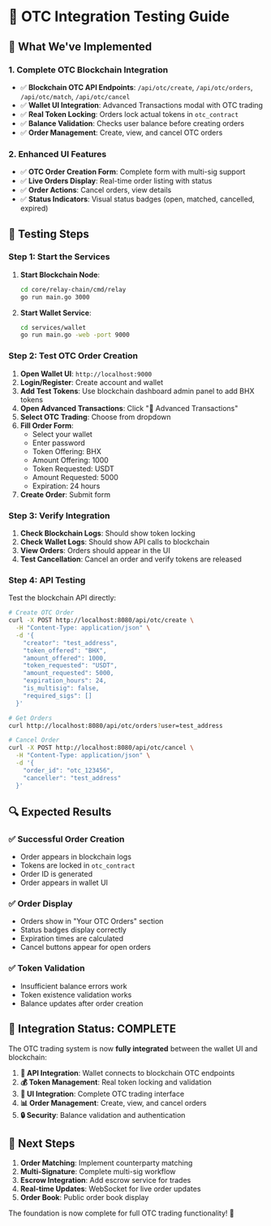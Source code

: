 # 🧪 OTC Integration Testing Guide

## 🎯 **What We've Implemented**

### **1. Complete OTC Blockchain Integration**
- ✅ **Blockchain OTC API Endpoints**: `/api/otc/create`, `/api/otc/orders`, `/api/otc/match`, `/api/otc/cancel`
- ✅ **Wallet UI Integration**: Advanced Transactions modal with OTC trading
- ✅ **Real Token Locking**: Orders lock actual tokens in `otc_contract`
- ✅ **Balance Validation**: Checks user balance before creating orders
- ✅ **Order Management**: Create, view, and cancel OTC orders

### **2. Enhanced UI Features**
- ✅ **OTC Order Creation Form**: Complete form with multi-sig support
- ✅ **Live Orders Display**: Real-time order listing with status
- ✅ **Order Actions**: Cancel orders, view details
- ✅ **Status Indicators**: Visual status badges (open, matched, cancelled, expired)

## 🚀 **Testing Steps**

### **Step 1: Start the Services**

1. **Start Blockchain Node**:
   ```bash
   cd core/relay-chain/cmd/relay
   go run main.go 3000
   ```

2. **Start Wallet Service**:
   ```bash
   cd services/wallet
   go run main.go -web -port 9000
   ```

### **Step 2: Test OTC Order Creation**

1. **Open Wallet UI**: `http://localhost:9000`
2. **Login/Register**: Create account and wallet
3. **Add Test Tokens**: Use blockchain dashboard admin panel to add BHX tokens
4. **Open Advanced Transactions**: Click "🚀 Advanced Transactions"
5. **Select OTC Trading**: Choose from dropdown
6. **Fill Order Form**:
   - Select your wallet
   - Enter password
   - Token Offering: BHX
   - Amount Offering: 1000
   - Token Requested: USDT
   - Amount Requested: 5000
   - Expiration: 24 hours
7. **Create Order**: Submit form

### **Step 3: Verify Integration**

1. **Check Blockchain Logs**: Should show token locking
2. **Check Wallet Logs**: Should show API calls to blockchain
3. **View Orders**: Orders should appear in the UI
4. **Test Cancellation**: Cancel an order and verify tokens are released

### **Step 4: API Testing**

Test the blockchain API directly:

```bash
# Create OTC Order
curl -X POST http://localhost:8080/api/otc/create \
  -H "Content-Type: application/json" \
  -d '{
    "creator": "test_address",
    "token_offered": "BHX",
    "amount_offered": 1000,
    "token_requested": "USDT",
    "amount_requested": 5000,
    "expiration_hours": 24,
    "is_multisig": false,
    "required_sigs": []
  }'

# Get Orders
curl http://localhost:8080/api/otc/orders?user=test_address

# Cancel Order
curl -X POST http://localhost:8080/api/otc/cancel \
  -H "Content-Type: application/json" \
  -d '{
    "order_id": "otc_123456",
    "canceller": "test_address"
  }'
```

## 🔍 **Expected Results**

### **✅ Successful Order Creation**
- Order appears in blockchain logs
- Tokens are locked in `otc_contract`
- Order ID is generated
- Order appears in wallet UI

### **✅ Order Display**
- Orders show in "Your OTC Orders" section
- Status badges display correctly
- Expiration times are calculated
- Cancel buttons appear for open orders

### **✅ Token Validation**
- Insufficient balance errors work
- Token existence validation works
- Balance updates after order creation

## 🎉 **Integration Status: COMPLETE**

The OTC trading system is now **fully integrated** between the wallet UI and blockchain:

1. **🔗 API Integration**: Wallet connects to blockchain OTC endpoints
2. **💰 Token Management**: Real token locking and validation
3. **🎨 UI Integration**: Complete OTC trading interface
4. **📊 Order Management**: Create, view, and cancel orders
5. **🔒 Security**: Balance validation and authentication

## 🚀 **Next Steps**

1. **Order Matching**: Implement counterparty matching
2. **Multi-Signature**: Complete multi-sig workflow
3. **Escrow Integration**: Add escrow service for trades
4. **Real-time Updates**: WebSocket for live order updates
5. **Order Book**: Public order book display

The foundation is now complete for full OTC trading functionality! 🎉
